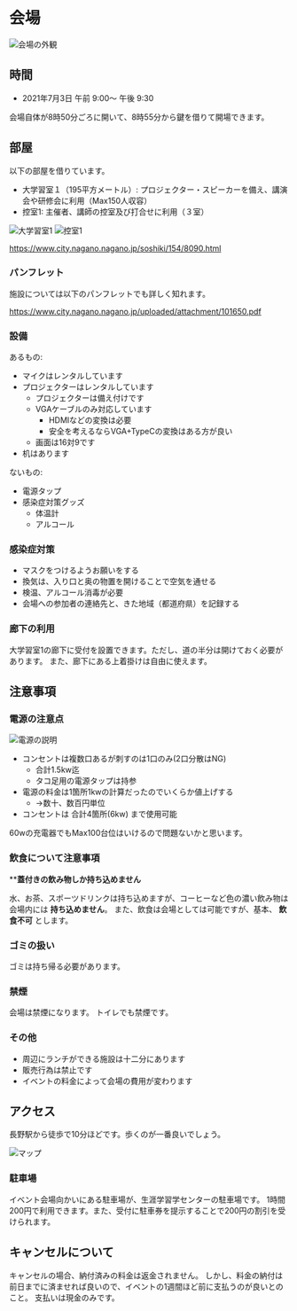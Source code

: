 # 会場

![会場の外観](https://www.city.nagano.nagano.jp/uploaded/image/8652.jpg)

## 時間

* 2021年7月3日 午前 9:00〜 午後 9:30

会場自体が8時50分ごろに開いて、8時55分から鍵を借りて開場できます。

## 部屋

以下の部屋を借りています。

* 大学習室１（195平方メートル）: プロジェクター・スピーカーを備え、講演会や研修会に利用（Max150人収容）
* 控室1: 主催者、講師の控室及び打合せに利用（３室）

![大学習室1](https://www.city.nagano.nagano.jp/uploaded/image/8662.jpg)
![控室1](https://www.city.nagano.nagano.jp/uploaded/image/8664.jpg)

https://www.city.nagano.nagano.jp/soshiki/154/8090.html

### パンフレット

施設については以下のパンフレットでも詳しく知れます。

https://www.city.nagano.nagano.jp/uploaded/attachment/101650.pdf

### 設備

あるもの:

* マイクはレンタルしています
* プロジェクターはレンタルしています
    * プロジェクターは備え付けです
    * VGAケーブルのみ対応しています
        * HDMIなどの変換は必要
        * 安全を考えるならVGA+TypeCの変換はある方が良い
    * 画面は16対9です
* 机はあります

ないもの:

* 電源タップ
* 感染症対策グッズ
    * 体温計
    * アルコール

### 感染症対策

* マスクをつけるようお願いをする
* 換気は、入り口と奥の物置を開けることで空気を通せる
* 検温、アルコール消毒が必要
* 会場への参加者の連絡先と、きた地域（都道府県）を記録する

### 廊下の利用

大学習室1の廊下に受付を設置できます。ただし、道の半分は開けておく必要があります。
また、廊下にある上着掛けは自由に使えます。

## 注意事項

### 電源の注意点

![電源の説明](https://user-images.githubusercontent.com/854049/70585497-c2fe0e80-1c07-11ea-8338-c3e3db63a2a2.png)

* コンセントは複数口あるが刺すのは1口のみ(2口分散はNG)
    * 合計1.5kw迄
    * タコ足用の電源タップは持参
* 電源の料金は1箇所1kwの計算だったのでいくらか値上げする
    * →数十、数百円単位
* コンセントは 合計4箇所(6kw) まで使用可能

60wの充電器でもMax100台位はいけるので問題ないかと思います。

### 飲食について注意事項

****蓋付きの飲み物しか持ち込めません**

水、お茶、スポーツドリンクは持ち込めますが、コーヒーなど色の濃い飲み物は会場内には **持ち込めません**。
また、飲食は会場としては可能ですが、基本、 **飲食不可** とします。

### ゴミの扱い

ゴミは持ち帰る必要があります。

### 禁煙

会場は禁煙になります。
トイレでも禁煙です。

### その他

* 周辺にランチができる施設は十二分にあります
* 販売行為は禁止です
* イベントの料金によって会場の費用が変わります

## アクセス

長野駅から徒歩で10分ほどです。歩くのが一番良いでしょう。

![マップ](https://www.city.nagano.nagano.jp/uploaded/image/8668.jpg)

### 駐車場

イベント会場向かいにある駐車場が、生涯学習学センターの駐車場です。
1時間200円で利用できます。また、受付に駐車券を提示することで200円の割引を受けられます。

## キャンセルについて

キャンセルの場合、納付済みの料金は返金されません。
しかし、料金の納付は前日までに済ませれば良いので、イベントの1週間ほど前に支払うのが良いとのこと。
支払いは現金のみです。
